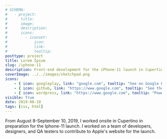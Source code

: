 ```yaml
---
# SCHEMA:
#   - project:
#      title:
#      image:
#      description:
#      icons:
#        - iconset:
#            icon:
#            link:
#            tooltip:
posttype: project
title: Lorem Ipsum
slug: /iphone-11
description: Front-end development for the iPhone-11 launch in Cupertino, in September 2019
coverImage: ../../images/sketchpad.png
icons:
    - { icon: googleplay, link: "google.com", tooltip: "See on Google Play" }
    - { icon: github, link: "https://www.google.com", tooltip: "See the code on Github" }
    - { icon: wordpress, link: "https://www.google.com", tooltip: "Powered by Wordpress" }
visible: True
date: 2019-08-10
tags: [css, html]
---
```

    
From August 8-September 10, 2019, I worked onsite in Cupertino in preparation for the Iphone-11 launch. I worked on a team of developers, designers, and QA testers to contribute to Apple's website for the launch.
     
